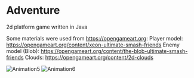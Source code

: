# Adventure
2d platform game written in Java

Some materials were used from https://opengameart.org:
Player model: https://opengameart.org/content/xeon-ultimate-smash-friends
Enemy model (Blob): https://opengameart.org/content/the-blob-ultimate-smash-friends
Clouds: https://opengameart.org/content/2d-clouds


![Animation5](https://user-images.githubusercontent.com/31374191/166976129-2705a881-69d0-4588-b572-75cabac05dea.gif)
![Animation6](https://user-images.githubusercontent.com/31374191/166981329-c522018d-c468-4a95-86e6-8ab92e894908.gif)
